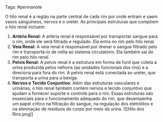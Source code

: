 Tags: #permanote 

O hilo renal é a região na parte central de cada rim por onde entram e saem vasos sanguíneos, nervos e o ureter. As principais estruturas que compõem o hilo renal incluem:
1. **Artéria Renal:** A artéria renal é responsável por transportar sangue para o rim, onde ele será filtrado e regulado. Ela entra no rim pelo hilo renal.
2. **Veia Renal:** A veia renal é responsável por drenar o sangue filtrado pelo rim e transportá-lo de volta ao sistema circulatório. Ela também sai do rim pelo hilo renal.
3. **Pelvis Renal:** A pelvis renal é a estrutura em forma de funil que coleta a urina produzida pelos néfrons (as unidades funcionais dos rins) e a direciona para fora do rim. A pelvis renal está conectada ao ureter, que transporta a urina para a bexiga.
4. **Nervos e Tecido Conjuntivo:** Além das estruturas vasculares e urinárias, o hilo renal também contém nervos e tecido conjuntivo que ajudam a fornecer suporte e controle para o rim.
Essas estruturas são essenciais para o funcionamento adequado do rim, que desempenha um papel crítico na filtração do sangue, na regulação dos eletrólitos e na eliminação de resíduos do corpo por meio da urina.
![[Hilo dos Rins.png]]